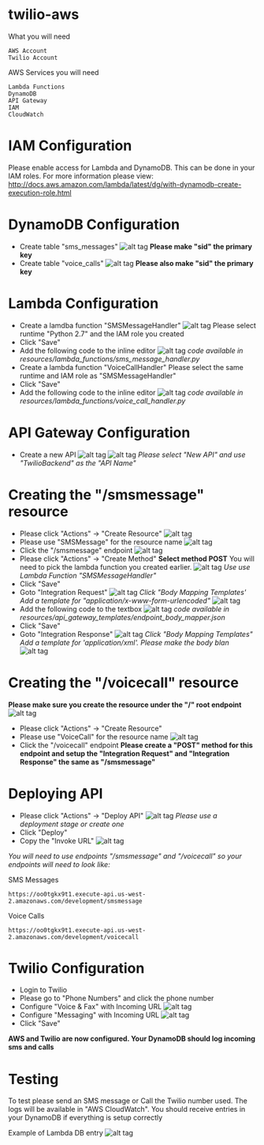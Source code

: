 # twilio-aws

What you will need

```
AWS Account
Twilio Account
```


AWS Services you will need

```
Lambda Functions
DynamoDB
API Gateway
IAM
CloudWatch
```

# IAM Configuration 
Please enable access for Lambda and DynamoDB. This can be
done in your IAM roles. For more information please view: http://docs.aws.amazon.com/lambda/latest/dg/with-dynamodb-create-execution-role.html


# DynamoDB Configuration

- Create table "sms_messages"
![alt tag](./img/config-dynamo-1.png)
**Please make "sid" the primary key**
- Create table "voice_calls"
![alt tag](./img/config-dynamo-1.png)
**Please also make "sid" the primary key**

# Lambda Configuration

- Create a lamdba function "SMSMessageHandler"
![alt tag](./img/config-lambda-1.png)
Please select runtime "Python 2.7" and the IAM role you created
- Click "Save"
- Add the following code to the inline editor
![alt tag](./img/config-lambda-2.png)
*code available in resources/lambda_functions/sms_message_handler.py*
- Create a lambda function "VoiceCallHandler" 
Please select the same runtime and IAM role as "SMSMessageHandler"
- Click "Save"
- Add the following code to the inline editor
![alt tag](./img/config-lambda-3.png)
*code available in resources/lambda_functions/voice_call_handler.py*

# API Gateway Configuration

- Create a new API
![alt tag](./img/config-api-16.png)
![alt tag](./img/config-api-1.png)
*Please select "New API" and use "TwilioBackend" as the "API Name"*
# Creating the "/smsmessage" resource
- Please click "Actions" -> "Create Resource"
![alt tag](./img/config-api-13.png)
- Please use "SMSMessage" for the resource name
![alt tag](./img/config-api-2.png)
- Click the "/smsmessage" endpoint
![alt tag](./img/config-api-3.png)
- Please click "Actions" -> "Create Method"
**Select method POST**
You will need to pick the lambda function you created earlier.
![alt tag](./img/config-api-4.png)
*Use use Lambda Function "SMSMessageHandler"*
- Click "Save"
- Goto "Integration Request"
![alt tag](./img/config-api-5.png)
*Click "Body Mapping Templates'*
*Add a template for "application/x-www-form-urlencoded"*
![alt tag](./img/config-api-6.png)
- Add the following code to the textbox
![alt tag](./img/config-api-7.png)
*code available in resources/api_gateway_templates/endpoint_body_mapper.json*
- Click "Save"
- Goto "Integration Response"
![alt tag](./img/config-api-11.png)
*Click "Body Mapping Templates"*
*Add a template for 'application/xml'. Please make the body blan*
![alt tag](./img/config-api-12.png)

# Creating the "/voicecall" resource
**Please make sure you create the resource under the "/" root endpoint**
![alt tag](./img/config-api-14.png)
- Please click "Actions" -> "Create Resource"
- Please use "VoiceCall" for the resource name
![alt tag](./img/config-api-15.png)
- Click the "/voicecall" endpoint
**Please create a "POST" method for this endpoint and setup the "Integration Request" and "Integration Response"
the same as "/smsmessage"**

# Deploying API
- Please click "Actions" -> "Deploy API"
![alt tag](./img/config-api-9.png)
*Please use a deployment stage or create one*
- Click "Deploy"
- Copy the "Invoke URL"
![alt tag](./img/config-api-10.png)

*You will need to use endpoints "/smsmessage" and "/voicecall" so your
endpoints will need to look like:*

SMS Messages
```
https://oo0tgkx9t1.execute-api.us-west-2.amazonaws.com/development/smsmessage
```

Voice Calls
```
https://oo0tgkx9t1.execute-api.us-west-2.amazonaws.com/development/voicecall
```

# Twilio Configuration 

- Login to Twilio
- Please go to "Phone Numbers" and click the phone number
- Configure "Voice & Fax" with Incoming URL
![alt tag](./img/config-twilio-1.png)
- Configure "Messaging" with Incoming URL
![alt tag](./img/config-twilio-2.png)
- Click "Save"

**AWS and Twilio are now configured. Your DynamoDB should
log incoming sms and calls**

# Testing

To test please send an SMS message or Call the Twilio number
used. The logs will be available in "AWS CloudWatch". You
should receive entries in your DynamoDB if everything is setup
correctly

Example of Lambda DB entry
![alt tag](./img/config-test-1.png)

